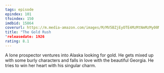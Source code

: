 ```yaml
---
tags: episode
epindex: 101
tfoindex: 150
imdbid: 15864
coverurl: https://m.media-amazon.com/images/M/MV5BZjEyOTE4MzMtNmMzMy00Mzc3LWJlOTQtOGJiNDE0ZmJiOTU4L2ltYWdlXkEyXkFqcGdeQXVyNTAyODkwOQ@@._V1_SY300_CR4,0,202,300_.jpg
title: "The Gold Rush
"releasedate: 1926
rating: 8.1
---
```


A lone prospector ventures into Alaska looking for gold. He gets mixed up with some burly characters and falls in love with the beautiful Georgia. He tries to win her heart with his singular charm.